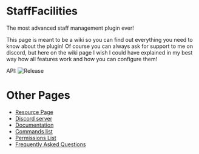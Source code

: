 # StaffFacilities
The most advanced staff management plugin ever!

This page is meant to be a wiki so you can find out everything you need to know about the plugin! Of course you can always ask for support to me on discord, but here on the wiki page I wish I could have explained in my best way how all features work and how you can configure them!

API: ![Release](https://jitpack.io/v/xtomyserrax/StaffFacilities.svg)

# Other Pages
* [Resource Page](https://www.spigotmc.org/resources/staff-facilities.13097/)
* [Discord server](https://discord.gg/XDvF66R)
* [Documentation](https://github.com/xtomyserrax/StaffFacilities/wiki)
* [Commands list](https://sfwiki.tk/index.php?page=commands)
* [Permissions List](https://sfwiki.tk/index.php?page=permissions)
* [Frequently Asked Questions](https://sfwiki.tk/index.php?page=faq)
